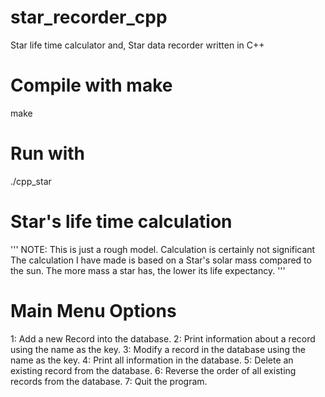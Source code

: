 # star_recorder_cpp
Star life time calculator and, Star data recorder written in C++

# Compile with make
make
# Run with
./cpp_star

# Star's life time calculation
'''
NOTE: This is just a rough model. Calculation is certainly not significant
The calculation I have made is based on a Star's solar mass compared to the sun.
The more mass a star has, the lower its life expectancy. 
'''
# Main Menu Options
1: Add a new Record into the database.
2: Print information about a record using the name as the key. 
3: Modify a record in the database using the name as the key. 
4: Print all information in the database.
5: Delete an existing record from the database.
6: Reverse the order of all existing records from the database.
7: Quit the program.
